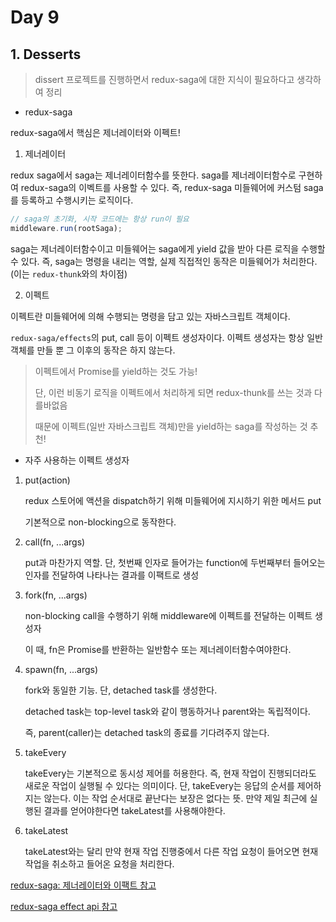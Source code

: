 # Day 9

## 1. Desserts

> dissert 프로젝트를 진행하면서 redux-saga에 대한 지식이 필요하다고 생각하여 정리

- redux-saga

redux-saga에서 핵심은 제너레이터와 이펙트!

1. 제너레이터

redux saga에서 saga는 제너레이터함수를 뜻한다. saga를 제너레이터함수로 구현하여 redux-saga의 이벡트를 사용할 수 있다. 즉, redux-saga 미들웨어에 커스텀 saga를 등록하고 수행시키는 로직이다.

```js
// saga의 초기화, 시작 코드에는 항상 run이 필요
middleware.run(rootSaga);
```

saga는 제너레이터함수이고 미들웨어는 saga에게 yield 값을 받아 다른 로직을 수행할 수 있다. 즉, saga는 명령을 내리는 역할, 실제 직접적인 동작은 미들웨어가 처리한다. (이는 `redux-thunk`와의 차이점)

2. 이펙트

이펙트란 미들웨어에 의해 수행되는 명령을 담고 있는 자바스크립트 객체이다.

`redux-saga/effects`의 put, call 등이 이펙트 생성자이다. 이펙트 생성자는 항상 일반 객체를 만들 뿐 그 이후의 동작은 하지 않는다.

> 이펙트에서 Promise를 yield하는 것도 가능!
>
> 단, 이런 비동기 로직을 이펙트에서 처리하게 되면 redux-thunk를 쓰는 것과 다를바없음
>
> 때문에 이펙트(일반 자바스크립트 객체)만을 yield하는 saga를 작성하는 것 추천!

- 자주 사용하는 이펙트 생성자

1. put(action)

   redux 스토어에 액션을 dispatch하기 위해 미들웨어에 지시하기 위한 메서드 put

   기본적으로 non-blocking으로 동작한다.

2. call(fn, ...args)

   put과 마찬가지 역할. 단, 첫번째 인자로 들어가는 function에 두번째부터 들어오는 인자를 전달하여 나타나는 결과를 이팩트로 생성

3. fork(fn, ...args)

   non-blocking call을 수행하기 위해 middleware에 이펙트를 전달하는 이펙트 생성자

   이 때, fn은 Promise를 반환하는 일반함수 또는 제너레이터함수여야한다.

4. spawn(fn, ...args)

   fork와 동일한 기능. 단, detached task를 생성한다.

   detached task는 top-level task와 같이 행동하거나 parent와는 독립적이다.

   즉, parent(caller)는 detached task의 종료를 기다려주지 않는다. 

5. takeEvery

   takeEvery는 기본적으로 동시성 제어를 허용한다. 즉, 현재 작업이 진행되더라도 새로운 작업이 실행될 수 있다는 의미이다. 단, takeEvery는 응답의 순서를 제어하지는 않는다. 이는 작업 순서대로 끝난다는 보장은 없다는 뜻. 만약 제일 최근에 실행된 결과를 얻어야한다면 takeLatest를 사용해야한다.

6. takeLatest

   takeLatest와는 달리 만약 현재 작업 진행중에서 다른 작업 요청이 들어오면 현재 작업을 취소하고 들어온 요청을 처리한다.

[redux-saga: 제너레이터와 이팩트 참고](<https://meetup.toast.com/posts/140>)

[redux-saga effect api 참고](<https://redux-saga.js.org/docs/api/>)